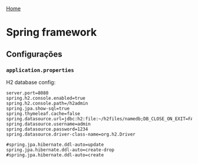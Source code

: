 [Home](https://github.com/fscheidt/dev)

# Spring framework

## Configurações

### `application.properties`

H2 database config:

```properties
server.port=8080
spring.h2.console.enabled=true
spring.h2.console.path=/h2admin
spring.jpa.show-sql=true
spring.thymeleaf.cache=false
spring.datasource.url=jdbc:h2:file:~/h2files/namedb;DB_CLOSE_ON_EXIT=FALSE;AUTO_RECONNECT=TRUE
spring.datasource.username=admin
spring.datasource.password=1234
spring.datasource.driver-class-name=org.h2.Driver

#spring.jpa.hibernate.ddl-auto=update
spring.jpa.hibernate.ddl-auto=create-drop
#spring.jpa.hibernate.ddl-auto=create
```
